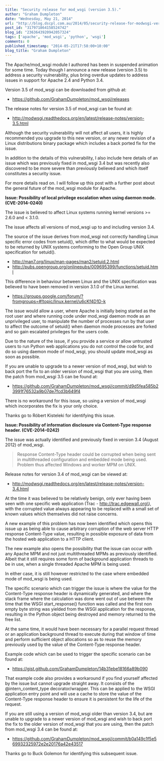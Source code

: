 ```yaml
---
title: "Security release for mod_wsgi (version 3.5)."
author: "Graham Dumpleton"
date: "Wednesday, May 21, 2014"
url: "http://blog.dscpl.com.au/2014/05/security-release-for-modwsgi-version-35.html"
post_id: "317971864158524742"
blog_id: "2363643920942057324"
tags: ['apache', 'mod_wsgi', 'python', 'wsgi']
comments: 0
published_timestamp: "2014-05-21T17:58:00+10:00"
blog_title: "Graham Dumpleton"
---
```


The Apache/mod\_wsgi module I authored has been in suspended animation for some time. Today though I announce a new release \(version 3.5\) to address a security vulnerability, plus bring overdue updates to address issues in support for Apache 2.4 and Python 3.4.

Version 3.5 of mod\_wsgi can be downloaded from github at:

  * <https://github.com/GrahamDumpleton/mod_wsgi/releases>



The release notes for version 3.5 of mod\_wsgi can be found at:

  * <http://modwsgi.readthedocs.org/en/latest/release-notes/version-3.5.html>



Although the security vulnerability will not affect all users, it is highly recommended you upgrade to this new version, or any newer revision of a Linux distributions binary package which includes a back ported fix for the issue.

In addition to the details of this vulnerability, I also include here details of an issue which was previously fixed in mod\_wsgi 3.4 but was recently also discovered to be more severe than previously believed and which itself constitutes a security issue.

For more details read on. I will follow up this post with a further post about the general future of the mod\_wsgi module for Apache.

**Issue: Possibility of local privilege escalation when using daemon mode. \(CVE-2014-0240\)**

The issue is believed to affect Linux systems running kernel versions >= 2.6.0 and < 3.1.0.

The issue affects all versions of mod\_wsgi up to and including version 3.4.

The source of the issue derives from mod\_wsgi not correctly handling Linux specific error codes from setuid\(\), which differ to what would be expected to be returned by UNIX systems conforming to the Open Group UNIX specification for setuid\(\).

  * <http://man7.org/linux/man-pages/man2/setuid.2.html>
  * <http://pubs.opengroup.org/onlinepubs/009695399/functions/setuid.html>



This difference in behaviour between Linux and the UNIX specification was believed to have been removed in version 3.1.0 of the Linux kernel.

  * <https://groups.google.com/forum/?fromgroups=#!topic/linux.kernel/u6cKf4D1D-k>



The issue would allow a user, where Apache is initially being started as the root user and where running code under mod\_wsgi daemon mode as an unprivileged user, to manipulate the number of processes run by that user to affect the outcome of setuid\(\) when daemon mode processes are forked and so gain escalated privileges for the users code.

Due to the nature of the issue, if you provide a service or allow untrusted users to run Python web applications you do not control the code for, and do so using daemon mode of mod\_wsgi, you should update mod\_wsgi as soon as possible.

If you are unable to upgrade to a newer version of mod\_wsgi, but wish to back port the fix to an older version of mod\_wsgi that you are using, then the patch from mod\_wsgi 3.5 can be found at:

  * <https://github.com/GrahamDumpleton/mod_wsgi/commit/d9d5fea585b23991f76532a9b07de7fcd3b649f4>



There is no workaround for this issue, so using a version of mod\_wsgi which incorporates the fix is your only choice.

Thanks go to Róbert Kisteleki for identifying this issue.

**Issue: Possibility of information disclosure via Content-Type response header. \(CVE-2014-0242\)**

The issue was actually identified and previously fixed in version 3.4 \(August 2012\) of mod\_wsgi.

> Response Content-Type header could be corrupted when being sent in multithreaded configuration and embedded mode being used. Problem thus affected Windows and worker MPM on UNIX.

Release notes for version 3.4 of mod\_wsgi can be viewed at:

  * <http://modwsgi.readthedocs.org/en/latest/release-notes/version-3.4.html>



At the time it was believed to be relatively benign, only ever having been seen with one specific web application \(Trac - http://trac.edgewall.org\), with the corrupted value always appearing to be replaced with a small set of known values which themselves did not raise concerns.

A new example of this problem has now been identified which opens this issue up as being able to cause arbitrary corruption of the web server HTTP response Content-Type value, resulting in possible exposure of data from the hosted web application to a HTTP client.

The new example also opens the possibility that the issue can occur with any Apache MPM and not just multithreaded MPMs as previously identified. Albeit that it still requires some form of background application threads to be in use, when a single threaded Apache MPM is being used.

In either case, it is still however restricted to the case where embedded mode of mod\_wsgi is being used.

The specific scenario which can trigger the issue is where the value for the Content-Type response header is dynamically generated, and where the stack frame where the calculation was done went out of use between the time that the WSGI start\_response\(\) function was called and the first non empty byte string was yielded from the WSGI application for the response, resulting in the Python object being destroyed and memory returned to the free list.

At the same time, it would have been necessary for a parallel request thread or an application background thread to execute during that window of time and perform sufficient object allocations so as to reuse the memory previously used by the value of the Content-Type response header.

Example code which can be used to trigger the specific scenario can be found at:

  * <https://gist.github.com/GrahamDumpleton/14b31ebe18166a89b090>



That example code also provides a workaround if you find yourself affected by the issue but cannot upgrade straight away. It consists of the @intern\_content\_type decorator/wrapper. This can be applied to the WSGI application entry point and will use a cache to store the value of the Content-Type response header to ensure it is persistent for the life of the request.

If you are still using a version of mod\_wsgi older than version 3.4, but are unable to upgrade to a newer version of mod\_wsgi and wish to back port the fix to the older version of mod\_wsgi that you are using, then the patch from mod\_wsgi 3.4 can be found at:

  * <https://github.com/GrahamDumpleton/mod_wsgi/commit/b0a149c1f5e569932325972e2e20176a42e43517>



Thanks go to Buck Golemon for identifying this subsequent issue.